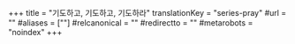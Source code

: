 +++
title = "기도하고, 기도하고, 기도하라"
translationKey = "series-pray"
#url = ""
#aliases = [""]
#relcanonical = ""
#redirectto = ""
#metarobots = "noindex"
+++
